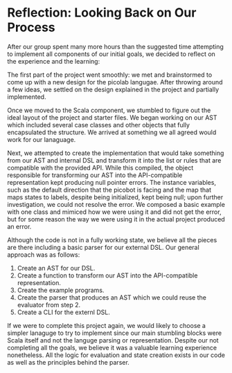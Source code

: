 Reflection: Looking Back on Our Process
=======================================

After our group spent many more hours than the suggested time attempting to
implement all components of our initial goals, we decided to reflect on the
experience and the learning:

The first part of the project went smoothly: we met and brainstormed to come up
with a new design for the picolab langugae. After throwing around a few ideas,
we settled on the design explained in the project and partially implemented.

Once we moved to the Scala component, we stumbled to figure out the ideal layout
of the project and starter files. We began working on our AST which included
several case classes and other objects that fully encapsulated the structure.
We arrived at something we all agreed would work for our lanaguage. 

Next, we attempted to create the implementation that would take something from our AST
and internal DSL and transform it into the list or rules that are compatible
with the provided API. While this compiled, the object responsible for
transforming our AST into the API-compatible representation kept producing null
pointer errors. The instance variables, such as the default direction that the picobot
is facing and the map that maps states to labels, despite being initialized, kept being
null; upon further investigation, we could not resolve the error. We composed a
basic example with one class and mimiced how we were using it and did not get
the error, but for some reason the way we were using it in the actual project
produced an error.

Although the code is not in a fully working state, we believe all the pieces are
there including a basic parser for our external DSL. Our general approach was 
as follows:

1. Create an AST for our DSL.
2. Create a function to transform our AST into the API-compatible representation.
3. Create the example programs.
4. Create the parser that produces an AST which we could reuse the evaluator from
   step 2.
5. Create a CLI for the externl DSL.

If we were to complete this project again, we would likely to choose a simpler
lanaguge to try to implement since our main stumbling blocks were Scala itself
and not the languge parsing or representation. Despite our not completing all
the goals, we believe it was a valuable learning experience nonetheless. All
the logic for evaluation and state creation exists in our code as well as the
principles behind the parser.

